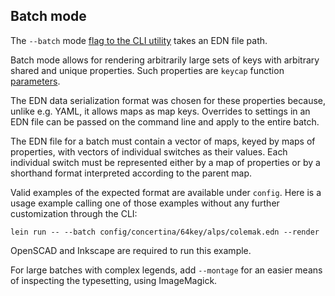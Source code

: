 ## Batch mode

The `--batch` mode [flag to the CLI utility](param.md) takes an EDN file path.

Batch mode allows for rendering arbitrarily large sets of keys with arbitrary
shared and unique properties. Such properties are `keycap` function
[parameters](param.md).

The EDN data serialization format was chosen for these properties because,
unlike e.g. YAML, it allows maps as map keys. Overrides to settings in an EDN
file can be passed on the command line and apply to the entire batch.

The EDN file for a batch must contain a vector of maps, keyed by maps of
properties, with vectors of individual switches as their values. Each
individual switch must be represented either by a map of properties or by a
shorthand format interpreted according to the parent map.

Valid examples of the expected format are available under `config`. Here is a
usage example calling one of those examples without any further customization
through the CLI:

    lein run -- --batch config/concertina/64key/alps/colemak.edn --render

OpenSCAD and Inkscape are required to run this example.

For large batches with complex legends, add `--montage` for an easier means of
inspecting the typesetting, using ImageMagick.
